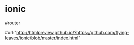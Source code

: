 # ionic 

#router

#url:"http://htmlpreview.github.io/?https://github.com/flying-leaves/ionic/blob/master/index.html"
